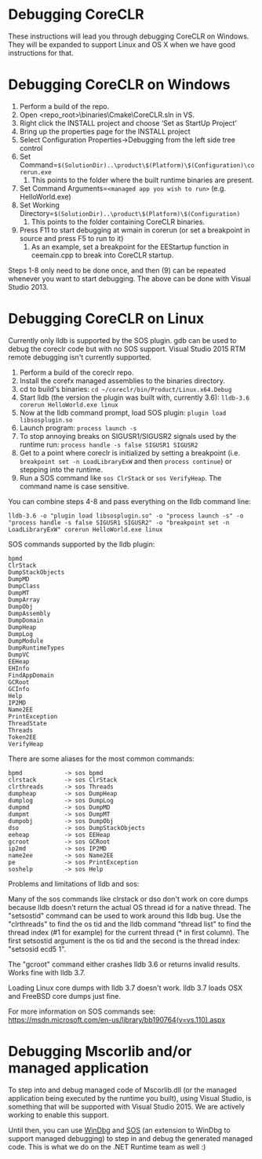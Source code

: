 Debugging CoreCLR
=================

These instructions will lead you through debugging CoreCLR on Windows. They will be expanded to support Linux and OS X when we have good instructions for that.

Debugging CoreCLR on Windows
============================

1. Perform a build of the repo.
2. Open <repo_root>\binaries\Cmake\CoreCLR.sln in VS.
3. Right click the INSTALL project and choose ‘Set as StartUp Project’
4. Bring up the properties page for the INSTALL project
5. Select Configuration Properties->Debugging from the left side tree control
6. Set Command=`$(SolutionDir)..\product\$(Platform)\$(Configuration)\corerun.exe`
	1. This points to the folder where the built runtime binaries are present.
7. Set Command Arguments=`<managed app you wish to run>` (e.g. HelloWorld.exe)
8. Set Working Directory=`$(SolutionDir)..\product\$(Platform)\$(Configuration)`
	1. This points to the folder containing CoreCLR binaries.
9. Press F11 to start debugging at wmain in corerun (or set a breakpoint in source and press F5 to run to it)
	1. As an example, set a breakpoint for the EEStartup function in ceemain.cpp to break into CoreCLR startup.

Steps 1-8 only need to be done once, and then (9) can be repeated whenever you want to start debugging. The above can be done with Visual Studio 2013.

Debugging CoreCLR on Linux
==========================

Currently only lldb is supported by the SOS plugin. gdb can be used to debug the coreclr code but with no SOS support. Visual Studio 2015 RTM remote debugging isn't currently supported.

1. Perform a build of the coreclr repo.
2. Install the corefx managed assemblies to the binaries directory.
3. cd to build's binaries: `cd ~/coreclr/bin/Product/Linux.x64.Debug`
4. Start lldb (the version the plugin was built with, currently 3.6): `lldb-3.6 corerun HelloWorld.exe linux`
5. Now at the lldb command prompt, load SOS plugin: `plugin load libsosplugin.so`
6. Launch program: `process launch -s`
7. To stop annoying breaks on SIGUSR1/SIGUSR2 signals used by the runtime run: `process handle -s false SIGUSR1 SIGUSR2`
8. Get to a point where coreclr is initialized by setting a breakpoint (i.e. `breakpoint set -n LoadLibraryExW` and then `process continue`) or stepping into the runtime.
9. Run a SOS command like `sos ClrStack` or `sos VerifyHeap`.  The command name is case sensitive.

You can combine steps 4-8 and pass everything on the lldb command line:

`lldb-3.6 -o "plugin load libsosplugin.so" -o "process launch -s" -o "process handle -s false SIGUSR1 SIGUSR2" -o "breakpoint set -n LoadLibraryExW" corerun HelloWorld.exe linux`

SOS commands supported by the lldb plugin:

    bpmd
    ClrStack
    DumpStackObjects
    DumpMD
    DumpClass
    DumpMT
    DumpArray
    DumpObj
    DumpAssembly
    DumpDomain
    DumpHeap
    DumpLog
    DumpModule
    DumpRuntimeTypes
    DumpVC
    EEHeap
    EHInfo
    FindAppDomain
    GCRoot
    GCInfo
    Help
    IP2MD
    Name2EE
    PrintException
    ThreadState
    Threads
    Token2EE
    VerifyHeap

There are some aliases for the most common commands:

    bpmd            -> sos bpmd
    clrstack        -> sos ClrStack
    clrthreads      -> sos Threads
    dumpheap        -> sos DumpHeap
    dumplog         -> sos DumpLog
    dumpmd          -> sos DumpMD
    dumpmt          -> sos DumpMT
    dumpobj         -> sos DumpObj
    dso             -> sos DumpStackObjects
    eeheap          -> sos EEHeap
    gcroot          -> sos GCRoot
    ip2md           -> sos IP2MD
    name2ee         -> sos Name2EE
    pe              -> sos PrintException
    soshelp         -> sos Help

Problems and limitations of lldb and sos:

Many of the sos commands like clrstack or dso don't work on core dumps because lldb doesn't 
return the actual OS thread id for a native thread. The "setsostid" command can be used to work
around this lldb bug. Use the "clrthreads" to find the os tid and the lldb command "thread list"
to find the thread index (#1 for example) for the current thread (* in first column). The first
setsostid argument is the os tid and the second is the thread index: "setsosid ecd5 1".

The "gcroot" command either crashes lldb 3.6 or returns invalid results. Works fine with lldb 3.7.

Loading Linux core dumps with lldb 3.7 doesn't work. lldb 3.7 loads OSX and FreeBSD core dumps 
just fine.

For more information on SOS commands see: https://msdn.microsoft.com/en-us/library/bb190764(v=vs.110).aspx

Debugging Mscorlib and/or managed application
=============================================

To step into and debug managed code of Mscorlib.dll (or the managed application being executed by the runtime you built), using Visual Studio, is something that will be supported with Visual Studio 2015. We are actively working to enable this support. 

Until then, you can use [WinDbg](https://msdn.microsoft.com/en-us/library/windows/hardware/ff551063(v=vs.85).aspx) and [SOS](https://msdn.microsoft.com/en-us/library/bb190764(v=vs.110).aspx) (an extension to WinDbg to support managed debugging) to step in and debug the generated managed code. This is what we do on the .NET Runtime team as well :)
